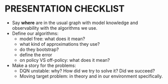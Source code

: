 # PRESENTATION CHECKLIST
- Say **where** are in the usual graph with model knowledge and observability with the algorithms we use.
- Define our algorithms:
    - model free: what does it mean?
    - what kind of approximations they use?
    - do they bootstrap?
    - define the error 
    - on policy VS off-policy: what does it mean? 
- Make a story for the problems:
    - DQN unstable: why? How did we try to solve it? Did we succeed?
    - Moving target problem: in theory and in our environment specifically.
